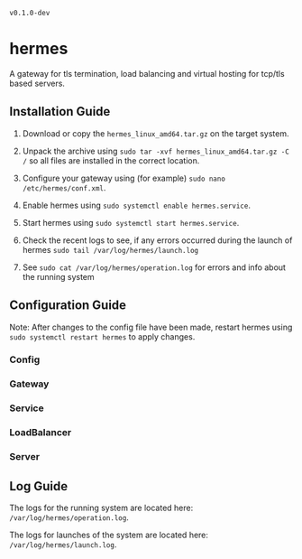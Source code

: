 `v0.1.0-dev`

# hermes

A gateway for tls termination, load balancing and virtual hosting for tcp/tls based servers.


## Installation Guide

1. Download or copy the `hermes_linux_amd64.tar.gz` on the target system.

2. Unpack the archive using `sudo tar -xvf hermes_linux_amd64.tar.gz -C /` so all files are installed in the correct location.

3. Configure your gateway using (for example) `sudo nano /etc/hermes/conf.xml`.

4. Enable hermes using `sudo systemctl enable hermes.service`.

5. Start hermes using `sudo systemctl start hermes.service`.

6. Check the recent logs to see, if any errors occurred during the launch of hermes `sudo tail /var/log/hermes/launch.log`

7. See `sudo cat /var/log/hermes/operation.log` for errors and info about the running system

## Configuration Guide

Note: After changes to the config file have been made, restart hermes using `sudo systemctl restart hermes` to apply changes.

### Config

### Gateway

### Service

### LoadBalancer

### Server

## Log Guide

The logs for the running system are located here: `/var/log/hermes/operation.log`.

The logs for launches of the system are located here: `/var/log/hermes/launch.log`.
